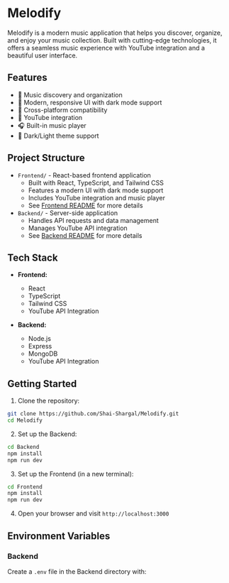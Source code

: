 # Melodify

Melodify is a modern music application that helps you discover, organize, and enjoy your music collection. Built with cutting-edge technologies, it offers a seamless music experience with YouTube integration and a beautiful user interface.

## Features

- 🎵 Music discovery and organization
- 🎨 Modern, responsive UI with dark mode support
- 📱 Cross-platform compatibility
- 🎥 YouTube integration
- 🎧 Built-in music player
- 🌙 Dark/Light theme support

## Project Structure

- `Frontend/` - React-based frontend application
  - Built with React, TypeScript, and Tailwind CSS
  - Features a modern UI with dark mode support
  - Includes YouTube integration and music player
  - See [Frontend README](Frontend/README.md) for more details
- `Backend/` - Server-side application
  - Handles API requests and data management
  - Manages YouTube API integration
  - See [Backend README](Backend/README.md) for more details

## Tech Stack

- **Frontend:**

  - React
  - TypeScript
  - Tailwind CSS
  - YouTube API Integration

- **Backend:**
  - Node.js
  - Express
  - MongoDB
  - YouTube API Integration

## Getting Started

1. Clone the repository:

```bash
git clone https://github.com/Shai-Shargal/Melodify.git
cd Melodify
```

2. Set up the Backend:

```bash
cd Backend
npm install
npm run dev
```

3. Set up the Frontend (in a new terminal):

```bash
cd Frontend
npm install
npm run dev
```

4. Open your browser and visit `http://localhost:3000`

## Environment Variables

### Backend

Create a `.env` file in the Backend directory with:
